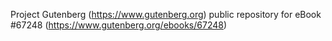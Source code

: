 Project Gutenberg (https://www.gutenberg.org) public repository for
eBook #67248 (https://www.gutenberg.org/ebooks/67248)
